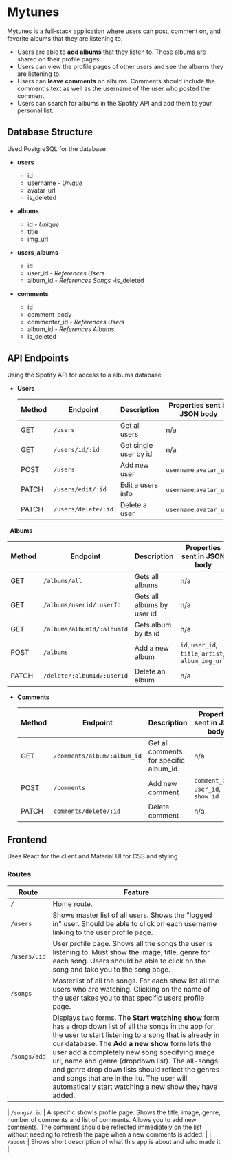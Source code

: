 # Mytunes

Mytunes is a full-stack application where users can post, comment on, and favorite albums that they are listening to.

- Users are able to **add albums** that they listen to. These albums are shared on their profile pages.
- Users can view the profile pages of other users and see the albums they are listening to.
- Users can **leave comments** on albums. Comments should include the comment's text as well as the username of the user who posted the comment.
- Users can search for albums in the Spotify API and add them to your personal list.

## Database Structure

Used PostgreSQL for the database 

- **users**
  - id
  - username - _Unique_
  - avatar_url
  - is_deleted

- **albums**
  - id - _Unique_
  - title
  - img_url

- **users_albums** 
  - id
  - user_id - _References Users_
  - album_id - _References Songs_
  -is_deleted 

- **comments**
  - id
  - comment_body
  - commenter_id - _References Users_
  - album_id - _References Albums_
  - is_deleted 


## API Endpoints
Using the Spotify API for access to a albums database

- **Users**

  | Method | Endpoint     | Description           | Properties sent in JSON body |
  | ------ | ------------ | --------------------- | ---------------------------- |
  | GET    | `/users`     | Get all users         | n/a                          |
  | GET    | `/users/id/:id` | Get single user by id | n/a                       |
  | POST   | `/users`     | Add new user          |  `username`,`avatar_url`     |  
  | PATCH  | `/users/edit/:id` | Edit a users info  | `username`,`avatar_url`    |
  | PATCH  | `/users/delete/:id` | Delete a user    | `username`,`avatar_url`    |

-**Albums**

  |Method  |  Endpoint     | Description           | Properties sent in JSON body |
  |------- |  ------------ | --------------------- | ---------------------------- |
  | GET    | `/albums/all` | Gets all albums       | n/a                         |
  | GET    | `/albums/userid/:userId` | Gets all albums by user id | n/a          |
  | GET    | `/albums/albumId/:albumId` | Gets album by its id | n/a              |
  | POST   | `/albums`     | Add a new album       | `id`, `user_id`, `title`, `artist`, `album_img_url` |
  | PATCH  | `/delete/:albumId/:userId` | Delete an album | n/a                    |
  
  
- **Comments**

  | Method | Endpoint         | Description               | Properties sent in JSON body |
  | ------ | ---------------  | ------------------------- | ----------------|
  | GET    | `/comments/album/:album_id` | Get all comments for specific album_id |  n/a    |
  | POST   | `/comments`      | Add new comment    | `comment_body`, `user_id`, `show_id` |
  | PATCH  | `comments/delete/:id` | Delete comment       |    n/a                       |


## Frontend

Uses React for the client and Material UI for CSS and styling

### Routes
| Route        | Feature                                                                                                                                                                                                                                                                                                                                                                                                                                                                             |
| ------------ | ----------------------------------------------------------------------------------------------------------------------------------------------------------------------------------------------------------------------------------------------------------------------------------------------------------------------------------------------------------------------------------------------------------------------------------------------------------------------------------- |
| `/`          | Home route.                                                                                                                                                                                                                                                                                                                                                                             |
| `/users`     | Shows master list of all users. Shows the "logged in" user. Should be able to click on each username linking to the user profile page.                                                                                                                                                                                                                                                                                                                                              |
| `/users/:id` | User profile page. Shows all the songs the user is listening to. Must show the image, title, genre for each song. Users should be able to click on the song and take you to the song page.                                                                                                                                                                                                                                                                                              |
| `/songs`     | Masterlist of all the songs. For each show list all the users who are watching. Clicking on the name of the user takes you to that specific users profile page.                                                                                                                                                                                                                                                                                                                     |
| `/songs/add` | Displays two forms. The **Start watching show** form has a drop down list of all the songs in the app for the user to start listening to a song that is already in our database. The **Add a new show** form lets the user add a completely new song specifying image url, name and genre (dropdown list). The all-songs and genre drop down lists should reflect the genres and songs that are in the itu. The user will automatically start watching a new show they have added. |

| `/songs/:id` | A specific show's profile page. Shows the title, image, genre, number of comments and list of comments. Allows you to add new comments. The comment should be reflected immediately on the list without needing to refresh the page when a new comments is added.                                                                                                                                                                                                                   |
| `/about`     | Shows short description of what this app is about and who made it                                                                                                                                                                                                                                                                                                                                                                                                                  |


